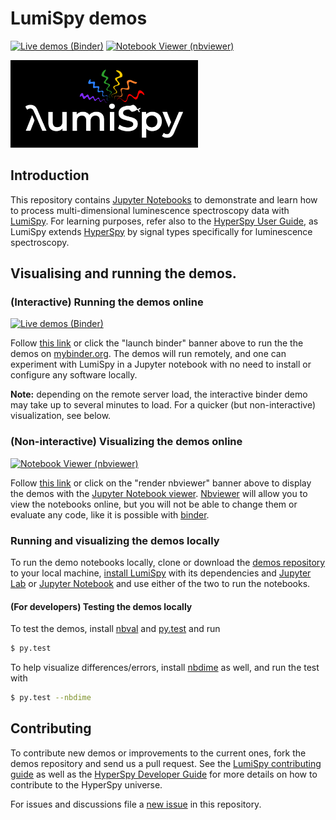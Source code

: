 # LumiSpy demos

[![Live demos (Binder)](https://mybinder.org/badge.svg)](https://mybinder.org/v2/gh/lumispy/lumispy-demos/main)
[![Notebook Viewer (nbviewer)](https://raw.githubusercontent.com/jupyter/design/main/logos/Badges/nbviewer_badge.svg?sanitize=true)](https://nbviewer.org/github/lumispy/lumispy-demos/tree/main/)

<img src="https://github.com/LumiSpy/lumispy/raw/main/doc/_static/logo_rec_april21.svg" width="300" alt="LumiSpy">

## Introduction

This repository contains [Jupyter Notebooks](http://jupyter.org/) to demonstrate and learn
how to process multi-dimensional luminescence spectroscopy data with
[LumiSpy](https://lumispy.org). For learning purposes, refer also to the
[HyperSpy User Guide](http://hyperspy.org/hyperspy-doc/current/index.html), as LumiSpy
extends [HyperSpy](https://hyperspy.org) by signal types specifically for luminescence
spectroscopy.


## Visualising and running the demos.

### (Interactive) Running the demos online

[![Live demos (Binder)](https://mybinder.org/badge.svg)](https://mybinder.org/v2/gh/lumispy/lumispy-demos/main)

Follow [this link](https://mybinder.org/v2/gh/lumispy/lumispy-demos/main)
or click the "launch binder" banner above to run the the demos on 
[mybinder.org](https://mybinder.org/). The demos will run remotely, 
and one can experiment with LumiSpy in a Jupyter notebook with no need 
to install or configure any software locally.

**Note:** depending on the remote server load, the interactive binder demo may 
take up to several minutes to load. For a quicker (but non-interactive) 
visualization, see below.

### (Non-interactive) Visualizing the demos online

[![Notebook Viewer (nbviewer)](https://raw.githubusercontent.com/jupyter/design/main/logos/Badges/nbviewer_badge.svg?sanitize=true)](https://nbviewer.org/github/lumispy/lumispy-demos/tree/main/)

Follow [this link](https://nbviewer.org/github/lumispy/lumispy-demos/tree/main/) 
or click on the "render nbviewer" banner above
to display the demos with the 
[Jupyter Notebook viewer](http://nbviewer.jupyter.org). 
[Nbviewer](http://nbviewer.jupyter.org/) will allow you to view the notebooks online,
but you will not be able to change them or evaluate any code, like it is possible with
[binder](https://mybinder.org/v2/gh/lumispy/lumispy-demos/main).

### Running and visualizing the demos locally

To run the demo notebooks locally, 
clone or download the [demos repository](https://github.com/lumispy/lumispy-demos) 
to your local machine, [install LumiSpy](https://lumispy.readthedocs.io/en/latest/user_guide/installation.html)
with its dependencies and [Jupyter Lab](http://jupyterlab.readthedocs.io/en/latest/)
or [Jupyter Notebook](https://jupyter-notebook.readthedocs.io/en/stable/)
and use either of the two to run the notebooks.

#### (For developers) Testing the demos locally

To test the demos, install
[nbval](http://github.com/computationalmodelling/nbval) and
[py.test](https://pytest.org/) and run

```bash
$ py.test
```

To help visualize differences/errors, install
[nbdime](http://github.com/jupyter/nbdime) as well, and run the test with

```bash
$ py.test --nbdime
```

## Contributing

To contribute new demos or improvements to the current ones, fork the demos
repository and send us a pull request. See the
[LumiSpy contributing guide](https://lumispy.readthedocs.io/en/latest/contributing.html)
as well as the
[HyperSpy Developer Guide](http://hyperspy.org/hyperspy-doc/current/dev_guide.html) 
for more details on how to contribute to the HyperSpy universe.

For issues and discussions file a [new issue](https://github.com/lumispy/lumispy-demos/issues) 
in this repository.

